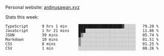 Personal website: [ardinusawan.xyz](https://ardinusawan.xyz)

Stats this week:
<!--START_SECTION:waka-->

```text
TypeScript      9 hrs 1 min     ███████████████████▓░░░░░   79.20 %
JavaScript      1 hr 21 mins    ███░░░░░░░░░░░░░░░░░░░░░░   11.86 %
JSON            39 mins         █▒░░░░░░░░░░░░░░░░░░░░░░░   05.74 %
Markdown        10 mins         ▒░░░░░░░░░░░░░░░░░░░░░░░░   01.51 %
CSS             8 mins          ▒░░░░░░░░░░░░░░░░░░░░░░░░   01.25 %
CSV             1 min           ░░░░░░░░░░░░░░░░░░░░░░░░░   00.26 %
```

<!--END_SECTION:waka-->
